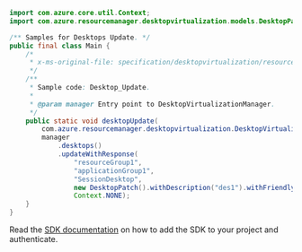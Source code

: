 ```java
import com.azure.core.util.Context;
import com.azure.resourcemanager.desktopvirtualization.models.DesktopPatch;

/** Samples for Desktops Update. */
public final class Main {
    /*
     * x-ms-original-file: specification/desktopvirtualization/resource-manager/Microsoft.DesktopVirtualization/preview/2021-09-03-preview/examples/Desktop_Update.json
     */
    /**
     * Sample code: Desktop_Update.
     *
     * @param manager Entry point to DesktopVirtualizationManager.
     */
    public static void desktopUpdate(
        com.azure.resourcemanager.desktopvirtualization.DesktopVirtualizationManager manager) {
        manager
            .desktops()
            .updateWithResponse(
                "resourceGroup1",
                "applicationGroup1",
                "SessionDesktop",
                new DesktopPatch().withDescription("des1").withFriendlyName("friendly"),
                Context.NONE);
    }
}
```

Read the [SDK documentation](https://github.com/Azure/azure-sdk-for-java/blob/azure-resourcemanager-desktopvirtualization_1.0.0-beta.1/sdk/desktopvirtualization/azure-resourcemanager-desktopvirtualization/README.md) on how to add the SDK to your project and authenticate.
